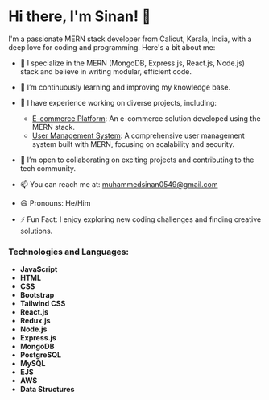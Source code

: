 # Hi there, I'm Sinan! 👋

I'm a passionate MERN stack developer from Calicut, Kerala, India, with a deep love for coding and programming. Here's a bit about me:

- 🔭 I specialize in the MERN (MongoDB, Express.js, React.js, Node.js) stack and believe in writing modular, efficient code.
  
- 🌱 I’m continuously learning and improving my knowledge base.
  
- 💼 I have experience working on diverse projects, including:
  - [E-commerce Platform](https://github.com/sinanptm/ecommerse-project): An e-commerce solution developed using the MERN stack.
  -  [User Management System](https://github.com/sinanptm/user-managment-MERN): A comprehensive user management system built with MERN, focusing on scalability and security.
  
- 🤝 I’m open to collaborating on exciting projects and contributing to the tech community.
  
- 📫 You can reach me at: muhammedsinan0549@gmail.com
  
- 😄 Pronouns: He/Him
  
- ⚡ Fun Fact: I enjoy exploring new coding challenges and finding creative solutions.

### Technologies and Languages:

- **JavaScript**
- **HTML**
- **CSS**
- **Bootstrap**
- **Tailwind CSS**
- **React.js**
- **Redux.js**
- **Node.js**
- **Express.js**
- **MongoDB**
- **PostgreSQL**
- **MySQL**
- **EJS**
- **AWS**
- **Data Structures**

